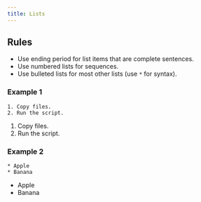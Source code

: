 ```yaml
---
title: Lists
---
```


## Rules

* Use ending period for list items that are complete sentences.
* Use numbered lists for sequences.
* Use bulleted lists for most other lists (use `*` for syntax).

### Example 1

```
1. Copy files.
2. Run the script.
```

1. Copy files.
2. Run the script.

### Example 2

```
* Apple
* Banana
```

* Apple
* Banana